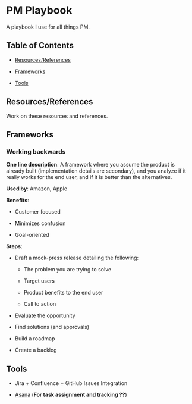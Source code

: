 # PM Playbook

A playbook I use for all things PM.

## Table of Contents

- [Resources/References](#resources-references)

- [Frameworks](#frameworks)

- [Tools](#tools)

## Resources/References

Work on these resources and references.

## Frameworks

### Working backwards

**One line description**: A framework where you assume the product is already built (implementation details are secondary), and you analyze if it really works for the end user, and if it is better than the alternatives.

**Used by**: Amazon, Apple

**Benefits**:

- Customer focused

- Minimizes confusion

- Goal-oriented

**Steps**:

- Draft a mock-press release detailing the following:

	- The problem you are trying to solve

	- Target users

	- Product benefits to the end user

	- Call to action

- Evaluate the opportunity

- Find solutions (and approvals)

- Build a roadmap

- Create a backlog

## Tools

- Jira + Confluence + GitHub Issues Integration

- <u>Asana</u> (**For task assignment and tracking ??**)

